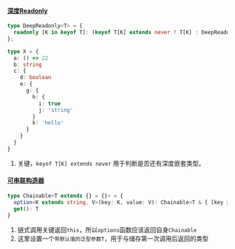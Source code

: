 #### [深度Readonly](https://github.com/type-challenges/type-challenges/issues/5855)

```typescript
type DeepReadonly<T> = {
  readonly [K in keyof T]: (keyof T[K] extends never ? T[K] : DeepReadonly<T[K]>)
};

type X = {
  a: () => 22
  b: string
  c: {
    d: boolean
    e: {
      g: {
        h: {
          i: true
          j: 'string'
        }
        k: 'hello'
      }
    }
  }
}
```

1. 关键，`keyof T[K] extends never` 用于判断是否还有深度嵌套类型。 



#### [可串联构造器](https://github.com/type-challenges/type-challenges/blob/master/questions/12-medium-chainable-options/README.zh-CN.md)

```typescript
type Chainable<T extends {} = {}> = {
  option<K extends string, V>(key: K, value: V): Chainable<T & { [key in K]: V }>
  get(): T
}
```

1. 链式调用关键返回`this`，所以`options`函数应该返回自身`Chainable`
2. 这里设置一个`带默认值的泛型参数T`，用于与储存第一次调用后返回的类型